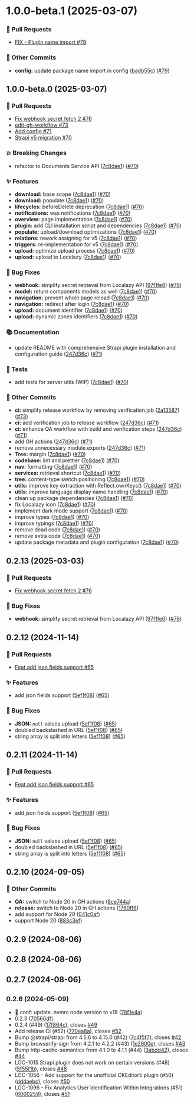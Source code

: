 # 1.0.0-beta.1 (2025-03-07)
### 🔀 Pull Requests

- [FIX - Plugin name import  #79](https://github.com/localazy/strapi-plugin/pull/79)

### 🧰 Other Commits

- **config:** update package name import in config ([badb55c](https://github.com/localazy/strapi-plugin/commit/badb55c)) ([#79](https://github.com/localazy/strapi-plugin/pull/79))

## 1.0.0-beta.0 (2025-03-07)
### 🔀 Pull Requests

- [Fix webhook secret fetch 2 #76](https://github.com/localazy/strapi-plugin/pull/76)
- [edit-gh-workflow #73](https://github.com/localazy/strapi-plugin/pull/73)
- [Add config #71](https://github.com/localazy/strapi-plugin/pull/71)
- [Strapi v5 migration #70](https://github.com/localazy/strapi-plugin/pull/70)

### 💥 Breaking Changes

- refactor to Documents Service API ([7c8dae1](https://github.com/localazy/strapi-plugin/commit/7c8dae1)) ([#70](https://github.com/localazy/strapi-plugin/pull/70))

### ✨ Features

- **download:** base scope ([7c8dae1](https://github.com/localazy/strapi-plugin/commit/7c8dae1)) ([#70](https://github.com/localazy/strapi-plugin/pull/70))
- **download:** populate ([7c8dae1](https://github.com/localazy/strapi-plugin/commit/7c8dae1)) ([#70](https://github.com/localazy/strapi-plugin/pull/70))
- **lifecycles:** beforeDelete deprecation ([7c8dae1](https://github.com/localazy/strapi-plugin/commit/7c8dae1)) ([#70](https://github.com/localazy/strapi-plugin/pull/70))
- **notifications:** wss notifications ([7c8dae1](https://github.com/localazy/strapi-plugin/commit/7c8dae1)) ([#70](https://github.com/localazy/strapi-plugin/pull/70))
- **overview:** page implementation ([7c8dae1](https://github.com/localazy/strapi-plugin/commit/7c8dae1)) ([#70](https://github.com/localazy/strapi-plugin/pull/70))
- **plugin:** add CLI installation script and dependencies ([7c8dae1](https://github.com/localazy/strapi-plugin/commit/7c8dae1)) ([#70](https://github.com/localazy/strapi-plugin/pull/70))
- **populate:** upload/download optimizations ([7c8dae1](https://github.com/localazy/strapi-plugin/commit/7c8dae1)) ([#70](https://github.com/localazy/strapi-plugin/pull/70))
- **relations:** rework assigning for v5 ([7c8dae1](https://github.com/localazy/strapi-plugin/commit/7c8dae1)) ([#70](https://github.com/localazy/strapi-plugin/pull/70))
- **triggers:** re-implementation for v5 ([7c8dae1](https://github.com/localazy/strapi-plugin/commit/7c8dae1)) ([#70](https://github.com/localazy/strapi-plugin/pull/70))
- **upload:** optimize upload process ([7c8dae1](https://github.com/localazy/strapi-plugin/commit/7c8dae1)) ([#70](https://github.com/localazy/strapi-plugin/pull/70))
- **upload:** upload to Localazy ([7c8dae1](https://github.com/localazy/strapi-plugin/commit/7c8dae1)) ([#70](https://github.com/localazy/strapi-plugin/pull/70))

### 🐛 Bug Fixes

- **webhook:** simplify secret retrieval from Localazy API ([97f1fe6](https://github.com/localazy/strapi-plugin/commit/97f1fe6)) ([#76](https://github.com/localazy/strapi-plugin/pull/76))
- **model:** return components models as well ([7c8dae1](https://github.com/localazy/strapi-plugin/commit/7c8dae1)) ([#70](https://github.com/localazy/strapi-plugin/pull/70))
- **navigation:** prevent whole page reload ([7c8dae1](https://github.com/localazy/strapi-plugin/commit/7c8dae1)) ([#70](https://github.com/localazy/strapi-plugin/pull/70))
- **navigation:** redirect after login ([7c8dae1](https://github.com/localazy/strapi-plugin/commit/7c8dae1)) ([#70](https://github.com/localazy/strapi-plugin/pull/70))
- **upload:** document identifier ([7c8dae1](https://github.com/localazy/strapi-plugin/commit/7c8dae1)) ([#70](https://github.com/localazy/strapi-plugin/pull/70))
- **upload:** dynamic zones identifiers ([7c8dae1](https://github.com/localazy/strapi-plugin/commit/7c8dae1)) ([#70](https://github.com/localazy/strapi-plugin/pull/70))

### 📚 Documentation

- update README with comprehensive Strapi plugin installation and configuration guide ([247d36c](https://github.com/localazy/strapi-plugin/commit/247d36c)) ([#71](https://github.com/localazy/strapi-plugin/pull/71))

### 🧪 Tests

- add tests for server utils (WIP) ([7c8dae1](https://github.com/localazy/strapi-plugin/commit/7c8dae1)) ([#70](https://github.com/localazy/strapi-plugin/pull/70))

### 🧰 Other Commits

- **ci:** simplify release workflow by removing verification job ([2a13587](https://github.com/localazy/strapi-plugin/commit/2a13587)) ([#73](https://github.com/localazy/strapi-plugin/pull/73))
- **ci:** add verification job to release workflow ([247d36c](https://github.com/localazy/strapi-plugin/commit/247d36c)) ([#71](https://github.com/localazy/strapi-plugin/pull/71))
- **ci:** enhance QA workflow with build and verification steps ([247d36c](https://github.com/localazy/strapi-plugin/commit/247d36c)) ([#71](https://github.com/localazy/strapi-plugin/pull/71))
- add GH actions ([247d36c](https://github.com/localazy/strapi-plugin/commit/247d36c)) ([#71](https://github.com/localazy/strapi-plugin/pull/71))
- remove unnecessary module.exports ([247d36c](https://github.com/localazy/strapi-plugin/commit/247d36c)) ([#71](https://github.com/localazy/strapi-plugin/pull/71))
- **Tree:** margin ([7c8dae1](https://github.com/localazy/strapi-plugin/commit/7c8dae1)) ([#70](https://github.com/localazy/strapi-plugin/pull/70))
- **codebase:** lint and prettier ([7c8dae1](https://github.com/localazy/strapi-plugin/commit/7c8dae1)) ([#70](https://github.com/localazy/strapi-plugin/pull/70))
- **nav:** formatting ([7c8dae1](https://github.com/localazy/strapi-plugin/commit/7c8dae1)) ([#70](https://github.com/localazy/strapi-plugin/pull/70))
- **services:** retrieval shortcut ([7c8dae1](https://github.com/localazy/strapi-plugin/commit/7c8dae1)) ([#70](https://github.com/localazy/strapi-plugin/pull/70))
- **tree:** content-type switch positioning ([7c8dae1](https://github.com/localazy/strapi-plugin/commit/7c8dae1)) ([#70](https://github.com/localazy/strapi-plugin/pull/70))
- **utils:** improve key extraction with Reflect.ownKeys() ([7c8dae1](https://github.com/localazy/strapi-plugin/commit/7c8dae1)) ([#70](https://github.com/localazy/strapi-plugin/pull/70))
- **utils:** improve language display name handling ([7c8dae1](https://github.com/localazy/strapi-plugin/commit/7c8dae1)) ([#70](https://github.com/localazy/strapi-plugin/pull/70))
- clean up package dependencies ([7c8dae1](https://github.com/localazy/strapi-plugin/commit/7c8dae1)) ([#70](https://github.com/localazy/strapi-plugin/pull/70))
- fix Localazy icon ([7c8dae1](https://github.com/localazy/strapi-plugin/commit/7c8dae1)) ([#70](https://github.com/localazy/strapi-plugin/pull/70))
- implement dark mode support ([7c8dae1](https://github.com/localazy/strapi-plugin/commit/7c8dae1)) ([#70](https://github.com/localazy/strapi-plugin/pull/70))
- improve types ([7c8dae1](https://github.com/localazy/strapi-plugin/commit/7c8dae1)) ([#70](https://github.com/localazy/strapi-plugin/pull/70))
- improve typings ([7c8dae1](https://github.com/localazy/strapi-plugin/commit/7c8dae1)) ([#70](https://github.com/localazy/strapi-plugin/pull/70))
- remove dead code ([7c8dae1](https://github.com/localazy/strapi-plugin/commit/7c8dae1)) ([#70](https://github.com/localazy/strapi-plugin/pull/70))
- remove extra code ([7c8dae1](https://github.com/localazy/strapi-plugin/commit/7c8dae1)) ([#70](https://github.com/localazy/strapi-plugin/pull/70))
- update package metadata and plugin configuration ([7c8dae1](https://github.com/localazy/strapi-plugin/commit/7c8dae1)) ([#70](https://github.com/localazy/strapi-plugin/pull/70))

## 0.2.13 (2025-03-03)
### 🔀 Pull Requests

- [Fix webhook secret fetch 2 #76](https://github.com/localazy/strapi-plugin/pull/76)

### 🐛 Bug Fixes

- **webhook:** simplify secret retrieval from Localazy API ([97f1fe6](https://github.com/localazy/strapi-plugin/commit/97f1fe6)) ([#76](https://github.com/localazy/strapi-plugin/pull/76))

## 0.2.12 (2024-11-14)
### 🔀 Pull Requests

- [Feat add json fields support #65](https://github.com/localazy/strapi-plugin/pull/65)

### ✨ Features

- add json fields support ([5ef1f08](https://github.com/localazy/strapi-plugin/commit/5ef1f08)) ([#65](https://github.com/localazy/strapi-plugin/pull/65))

### 🐛 Bug Fixes

- **JSON:** `null` values upload ([5ef1f08](https://github.com/localazy/strapi-plugin/commit/5ef1f08)) ([#65](https://github.com/localazy/strapi-plugin/pull/65))
- doubled backslashed in URL ([5ef1f08](https://github.com/localazy/strapi-plugin/commit/5ef1f08)) ([#65](https://github.com/localazy/strapi-plugin/pull/65))
- string array is split into letters ([5ef1f08](https://github.com/localazy/strapi-plugin/commit/5ef1f08)) ([#65](https://github.com/localazy/strapi-plugin/pull/65))

## 0.2.11 (2024-11-14)
### 🔀 Pull Requests

- [Feat add json fields support #65](https://github.com/localazy/strapi-plugin/pull/65)

### ✨ Features

- add json fields support ([5ef1f08](https://github.com/localazy/strapi-plugin/commit/5ef1f08)) ([#65](https://github.com/localazy/strapi-plugin/pull/65))

### 🐛 Bug Fixes

- **JSON:** `null` values upload ([5ef1f08](https://github.com/localazy/strapi-plugin/commit/5ef1f08)) ([#65](https://github.com/localazy/strapi-plugin/pull/65))
- doubled backslashed in URL ([5ef1f08](https://github.com/localazy/strapi-plugin/commit/5ef1f08)) ([#65](https://github.com/localazy/strapi-plugin/pull/65))
- string array is split into letters ([5ef1f08](https://github.com/localazy/strapi-plugin/commit/5ef1f08)) ([#65](https://github.com/localazy/strapi-plugin/pull/65))

## 0.2.10 (2024-09-05)

### 🧰 Other Commits

- **QA:** switch to Node 20 in GH actions ([8ce744a](https://github.com/localazy/strapi-plugin/commit/8ce744a))
- **release:** switch to Node 20 in GH actions ([1760ff8](https://github.com/localazy/strapi-plugin/commit/1760ff8))
- add support for Node 20 ([041c0af](https://github.com/localazy/strapi-plugin/commit/041c0af))
- support Node 20 ([883c3ef](https://github.com/localazy/strapi-plugin/commit/883c3ef))

## 0.2.9 (2024-08-06)

## 0.2.8 (2024-08-06)

## 0.2.7 (2024-08-06)

## <small>0.2.6 (2024-05-09)</small>

* 🔧 conf: update .nvmrc node version to v18 ([78f1e4a](https://github.com/localazy/strapi-plugin/commit/78f1e4a))
* 0.2.3 ([70566df](https://github.com/localazy/strapi-plugin/commit/70566df))
* 0.2.4 (#49) ([17f864c](https://github.com/localazy/strapi-plugin/commit/17f864c)), closes [#49](https://github.com/localazy/strapi-plugin/issues/49)
* Add release CI (#52) ([770ea8a](https://github.com/localazy/strapi-plugin/commit/770ea8a)), closes [#52](https://github.com/localazy/strapi-plugin/issues/52)
* Bump @strapi/strapi from 4.5.6 to 4.15.0 (#42) ([7c4f5f7](https://github.com/localazy/strapi-plugin/commit/7c4f5f7)), closes [#42](https://github.com/localazy/strapi-plugin/issues/42)
* Bump browserify-sign from 4.2.1 to 4.2.2 (#43) ([1e2900e](https://github.com/localazy/strapi-plugin/commit/1e2900e)), closes [#43](https://github.com/localazy/strapi-plugin/issues/43)
* Bump http-cache-semantics from 4.1.0 to 4.1.1 (#44) ([3abdd42](https://github.com/localazy/strapi-plugin/commit/3abdd42)), closes [#44](https://github.com/localazy/strapi-plugin/issues/44)
* LOC-1015 Strapi plugin does not work on certain versions (#48) ([5f55f1b](https://github.com/localazy/strapi-plugin/commit/5f55f1b)), closes [#48](https://github.com/localazy/strapi-plugin/issues/48)
* LOC-1056 - Add support for the unofficial CKEditor5 plugin (#50) ([dddaebc](https://github.com/localazy/strapi-plugin/commit/dddaebc)), closes [#50](https://github.com/localazy/strapi-plugin/issues/50)
* LOC-1096 -  Fix Analytics User Identification Within Integrations (#51) ([6000259](https://github.com/localazy/strapi-plugin/commit/6000259)), closes [#51](https://github.com/localazy/strapi-plugin/issues/51)


